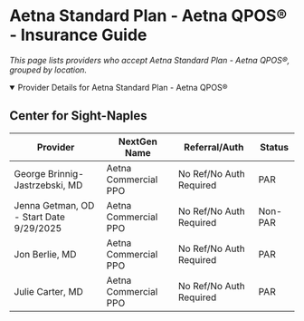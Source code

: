 # Aetna Standard Plan - Aetna QPOS® - Insurance Guide

*This page lists providers who accept Aetna Standard Plan - Aetna QPOS®, grouped by location.*

<details open><summary>Provider Details for Aetna Standard Plan - Aetna QPOS®</summary>

## Center for Sight-Naples

| Provider | NextGen Name | Referral/Auth | Status |
|----------|-------------|--------------|--------|
| George Brinnig-Jastrzebski, MD | Aetna Commercial PPO | No Ref/No Auth Required | PAR |
| Jenna Getman, OD - Start Date 9/29/2025 | Aetna Commercial PPO | No Ref/No Auth Required | Non-PAR |
| Jon Berlie, MD | Aetna Commercial PPO | No Ref/No Auth Required | PAR |
| Julie Carter, MD | Aetna Commercial PPO | No Ref/No Auth Required | PAR |

</details>

